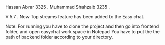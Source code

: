  Hassan Abrar 		3325 .
 Muhammad Shahzaib 	3235 .
 
 V 5.7  .
 Now Top streams feature has been added to the Easy chat.

Note: For running you have to clone the project and then go into frontend folder, and open easychat work space in Notepad
      You have to put the the path of backend folder according to your directory.	